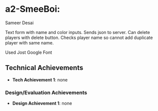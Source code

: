 
# a2-SmeeBoi: 
Sameer Desai 

Text form with name and color inputs. Sends json to server. Can delete players with delete button. Checks player name so cannot add duplicate player with same name.

Used Jost Google Font


## Technical Achievements
- **Tech Achievement 1**: none

### Design/Evaluation Achievements
- **Design Achievement 1**: none

